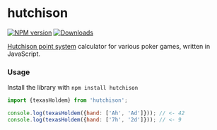 # hutchison
[![NPM version][npm-image]][npm-url] [![Downloads][downloads-image]][npm-url]

[Hutchison point system](http://www.erhutchison.com/) calculator for various poker games, written in JavaScript.

### Usage
Install the library with `npm install hutchison`

```javascript
import {texasHoldem} from 'hutchison';

console.log(texasHoldem({hand: ['Ah', 'Ad']})); // <- 42
console.log(texasHoldem({hand: ['7h', '2d']})); // <- 9
```

[downloads-image]: https://img.shields.io/npm/dm/hutchison.svg

[npm-url]: https://npmjs.org/package/hutchison
[npm-image]: https://img.shields.io/npm/v/hutchison.svg
